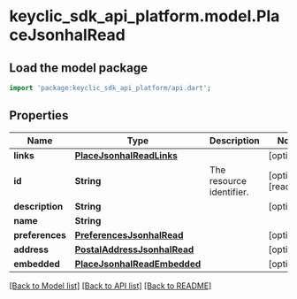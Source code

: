 # keyclic_sdk_api_platform.model.PlaceJsonhalRead

## Load the model package
```dart
import 'package:keyclic_sdk_api_platform/api.dart';
```

## Properties
Name | Type | Description | Notes
------------ | ------------- | ------------- | -------------
**links** | [**PlaceJsonhalReadLinks**](PlaceJsonhalReadLinks.md) |  | [optional] 
**id** | **String** | The resource identifier. | [optional] [readonly] 
**description** | **String** |  | [optional] 
**name** | **String** |  | 
**preferences** | [**PreferencesJsonhalRead**](PreferencesJsonhalRead.md) |  | [optional] 
**address** | [**PostalAddressJsonhalRead**](PostalAddressJsonhalRead.md) |  | [optional] 
**embedded** | [**PlaceJsonhalReadEmbedded**](PlaceJsonhalReadEmbedded.md) |  | [optional] 

[[Back to Model list]](../README.md#documentation-for-models) [[Back to API list]](../README.md#documentation-for-api-endpoints) [[Back to README]](../README.md)


